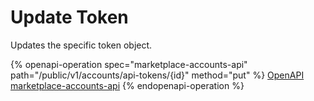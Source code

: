 # Update Token

Updates the specific token object.

{% openapi-operation spec="marketplace-accounts-api" path="/public/v1/accounts/api-tokens/{id}" method="put" %}
[OpenAPI marketplace-accounts-api](https://api.platform.softwareone.com/public/v1/accounts/openapi.json)
{% endopenapi-operation %}
